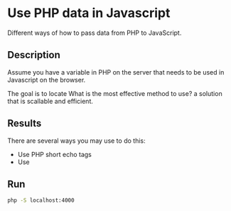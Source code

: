 # Use PHP data in Javascript

 Different ways of how to pass data from PHP to JavaScript.

## Description

 Assume you have a variable in PHP on the server that needs to be used in Javascript on the browser.

 The goal is to locate What is the most effective method to use? a solution that is scallable and efficient.

## Results

There are several ways you may use to do this:

* Use PHP short echo tags
* Use

## Run

```bash
php -S localhost:4000
```
